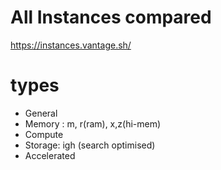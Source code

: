 # All Instances compared
https://instances.vantage.sh/

# types
- General
- Memory : m, r(ram), x,z(hi-mem)
- Compute
- Storage: igh (search optimised)
- Accelerated 
